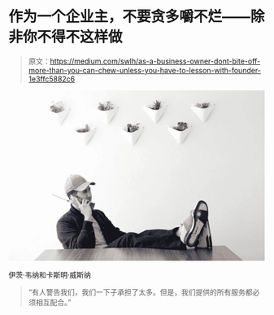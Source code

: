 # 作为一个企业主，不要贪多嚼不烂——除非你不得不这样做

> 原文：<https://medium.com/swlh/as-a-business-owner-dont-bite-off-more-than-you-can-chew-unless-you-have-to-lesson-with-founder-1e3ffc5882c6>

![](img/dbe6edd89a20efcb43ff95cf4baf7b22.png)

伊茨·韦纳和卡斯明·威斯纳

> “有人警告我们，我们一下子承担了太多。但是，我们提供的所有服务都必须相互配合。”